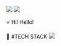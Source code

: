 <img src="https://img.shields.io/badge/Blog-black?style=for-the-badge&logo=Blogger&logoColor=white">
<img src="https://img.shields.io/badge/Gmail-EA4335?style=for-the-badge&logo=Gmail&logoColor=white">

:star: Hi! Hello!

:rocket: #TECH STACK
<img src="https://img.shields.io/badge/javascript-F7DF1E?style=for-the-badge&logo=javascript&logoColor=black">
